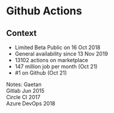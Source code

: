 <!-- .slide: -->

# Github Actions
## Context

* Limited Beta Public on 16 Oct 2018
* General availability since 13 Nov 2019
* 13102 actions on marketplace
* 147 million job per month (Oct 21)
* #1 on Github (Oct 21)

Notes:
Gaetan <br/>
Gitlab Jun 2015 <br/>
Circle CI 2017 <br/>
Azure DevOps 2018 <br/>


